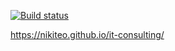 [![Build status](https://ci.appveyor.com/api/projects/status/97sabx0b6ogfb5vm?svg=true)](https://ci.appveyor.com/project/Nikiteo/it-consulting)

https://nikiteo.github.io/it-consulting/